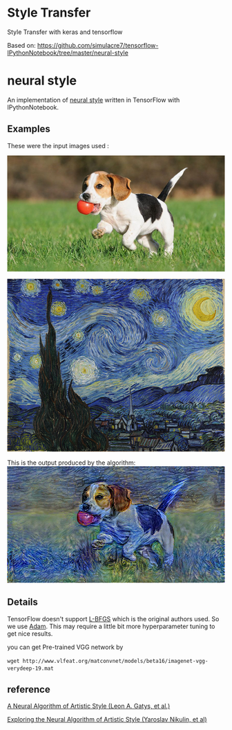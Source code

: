 # Style Transfer
Style Transfer with keras and tensorflow

Based on:
https://github.com/simulacre7/tensorflow-IPythonNotebook/tree/master/neural-style


# neural style

An implementation of [neural style][paper] written in TensorFlow with IPythonNotebook.

## Examples

These were the input images used :

![input-content](images/1-content.jpg)

![input-style](images/1-style.jpg)

This is the output produced by the algorithm:
![output](images/output_1-content.jpg)

## Details

TensorFlow doesn't support [L-BFGS][l-bfgs] which is the original authors used.
So we use [Adam][adam]. This may require a little bit more hyperparameter tuning to get nice results.

you can get Pre-trained VGG network by

`wget http://www.vlfeat.org/matconvnet/models/beta16/imagenet-vgg-verydeep-19.mat`


## reference
[A Neural Algorithm of Artistic Style (Leon A. Gatys, et al.)][paper]

[Exploring the Neural Algorithm of Artistic Style (Yaroslav Nikulin, et al)][paper2]

[paper]: http://arxiv.org/pdf/1508.06576v2.pdf
[paper2]: http://arxiv.org/pdf/1602.07188v1.pdf
[style]: http://www.ebsqart.com/Art-Galleries/Contemporary-Cubism/43/Cubist-9/204218/
[rain]: https://afremov.com/RAIN-PRINCESS-Palette-knife-Oil-Painting-on-Canvas-by-Leonid-Afremov-Size-30-x30.html
[UNIST]: http://www.studyinkorea.go.kr/en/sub/college_info/college_info.do?ei_code=562240
[l-bfgs]: https://en.wikipedia.org/wiki/Limited-memory_BFGS
[adam]: http://arxiv.org/abs/1412.6980

